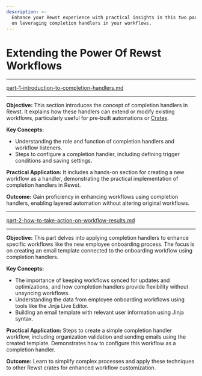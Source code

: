```yaml
---
description: >-
  Enhance your Rewst experience with practical insights in this two part session
  on leveraging completion handlers in your workflows.
---
```


# Extending the Power Of Rewst Workflows

***

[part-1-introduction-to-completion-handlers.md](part-1-introduction-to-completion-handlers.md "mention")

***

**Objective:** This section introduces the concept of completion handlers in Rewst. It explains how these handlers can extend or modify existing workflows, particularly useful for pre-built automations or [Crates](../../../prebuilt-automations/crates/)​​.&#x20;

**Key Concepts:**

* Understanding the role and function of completion handlers and workflow listeners​​.
* Steps to configure a completion handler, including defining trigger conditions and saving settings​​.&#x20;

**Practical Application:** It includes a hands-on section for creating a new workflow as a handler, demonstrating the practical implementation of completion handlers in Rewst​​.&#x20;

**Outcome:** Gain proficiency in enhancing workflows using completion handlers, enabling layered automation without altering original workflows​​.

***

[part-2-how-to-take-action-on-workflow-results.md](part-2-how-to-take-action-on-workflow-results.md "mention")

***

**Objective:** This part delves into applying completion handlers to enhance specific workflows like the new employee onboarding process. The focus is on creating an email template connected to the onboarding workflow using completion handlers​​.&#x20;

**Key Concepts:**

* The importance of keeping workflows synced for updates and optimizations, and how completion handlers provide flexibility without unsyncing workflows​​.
* Understanding the data from employee onboarding workflows using tools like the Jinja Live Editor​​.
* Building an email template with relevant user information using Jinja syntax​​.&#x20;

**Practical Application:** Steps to create a simple completion handler workflow, including organization validation and sending emails using the created template​​. Demonstrates how to configure this workflow as a completion handler​​.&#x20;

**Outcome:** Learn to simplify complex processes and apply these techniques to other Rewst crates for enhanced workflow customization​​.
